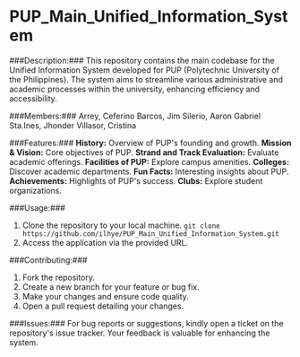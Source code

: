 **<h1 style="justify-content: center;">PUP_Main_Unified_Information_System </h1>**

###Description:###
This repository contains the main codebase for the Unified Information System developed for PUP (Polytechnic University of the Philippines). The system aims to streamline various administrative and academic processes within the university, enhancing efficiency and accessibility.

###Members:###
Arrey, Ceferino
Barcos, Jim
Silerio, Aaron Gabriel
Sta.Ines, Jhonder
Villasor, Cristina

###Features:###
**History:** Overview of PUP's founding and growth.
**Mission & Vision:** Core objectives of PUP.
**Strand and Track Evaluation:** Evaluate academic offerings.
**Facilities of PUP:** Explore campus amenities.
**Colleges:** Discover academic departments.
**Fun Facts:** Interesting insights about PUP.
**Achievements:** Highlights of PUP's success.
**Clubs:** Explore student organizations.

###Usage:###
1. Clone the repository to your local machine.
`git clone https://github.com/ilhye/PUP_Main_Unified_Information_System.git`
2. Access the application via the provided URL.

###Contributing:###
1. Fork the repository.
2. Create a new branch for your feature or bug fix.
3. Make your changes and ensure code quality.
4. Open a pull request detailing your changes.

###Issues:###
For bug reports or suggestions, kindly open a ticket on the repository's issue tracker. Your feedback is valuable for enhancing the system.
